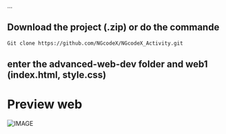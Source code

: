 ... 
## Download the project (.zip) or do the commande
```Git clone https://github.com/NGcodeX/NGcodeX_Activity.git```
## enter the advanced-web-dev folder and web1 (index.html, style.css)
# Preview web
![IMAGE](https://github.com/NGcodeX/NGcodeX_Activity/blob/main/advanced-web-dev/web1/preview.PNG?raw=true)

